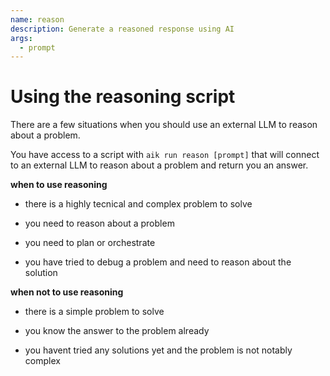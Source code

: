 ```yaml
---
name: reason
description: Generate a reasoned response using AI
args:
  - prompt
---
```


# Using the reasoning script

There are a few situations when you should use an external LLM to reason about
a problem.

You have access to a script with `aik run reason [prompt]` that will connect
to an external LLM to reason about a problem and return you an answer.


**when to use reasoning**

- there is a highly tecnical and complex problem to solve

- you need to reason about a problem

- you need to plan or orchestrate

- you have tried to debug a problem and need to reason about the solution


**when not to use reasoning**

- there is a simple problem to solve

- you know the answer to the problem already

- you havent tried any solutions yet and the problem is not notably complex

